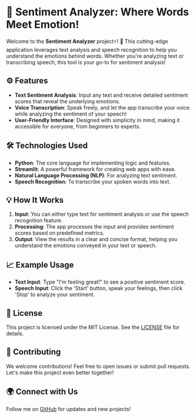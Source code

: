# 🎤 **Sentiment Analyzer**: Where Words Meet Emotion!

Welcome to the **Sentiment Analyzer** project⚡! 🌟 This cutting-edge application leverages text analysis and speech recognition to help you understand the emotions behind words. Whether you're analyzing text or transcribing speech, this tool is your go-to for sentiment analysis!

## ⚙️ **Features**
- **Text Sentiment Analysis**: Input any text and receive detailed sentiment scores that reveal the underlying emotions.
- **Voice Transcription**: Speak freely, and let the app transcribe your voice while analyzing the sentiment of your speech!
- **User-Friendly Interface**: Designed with simplicity in mind, making it accessible for everyone, from beginners to experts.

## 🛠️ **Technologies Used**
- **Python**: The core language for implementing logic and features.
- **Streamlit**: A powerful framework for creating web apps with ease.
- **Natural Language Processing (NLP)**: For analyzing text sentiment.
- **Speech Recognition**: To transcribe your spoken words into text.

## 💡 **How It Works**
1. **Input**: You can either type text for sentiment analysis or use the speech recognition feature.
2. **Processing**: The app processes the input and provides sentiment scores based on predefined metrics.
3. **Output**: View the results in a clear and concise format, helping you understand the emotions conveyed in your text or speech.

## 📈 **Example Usage**
- **Text Input**: Type "I'm feeling great!" to see a positive sentiment score.
- **Speech Input**: Click the 'Start' button, speak your feelings, then click 'Stop' to analyze your sentiment.

## 📜 **License**
This project is licensed under the MIT License. See the [LICENSE](LICENSE) file for details.

## 🤗 **Contributing**
We welcome contributions! Feel free to open issues or submit pull requests. Let's make this project even better together!

## 🌍 **Connect with Us**
Follow me on [GitHub](https://github.com/inayatrahimdev) for updates and new projects!
